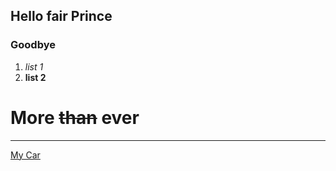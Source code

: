 ## Hello fair Prince

### **Goodbye**

1. _list 1_
1. **list 2**

<?php echo "hello World";?>

# More ~~than~~ **ever**

---

[My Car](http://localhost/car)
